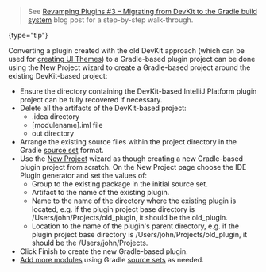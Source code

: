 [//]: # (title: Migrating DevKit Plugin to Gradle)

<!-- Copyright 2000-2022 JetBrains s.r.o. and contributors. Use of this source code is governed by the Apache 2.0 license. -->

> See [Revamping Plugins #3 – Migrating from DevKit to the Gradle build system](https://blog.jetbrains.com/platform/2021/12/migrating-from-devkit-to-the-gradle-build-system/) blog post for a step-by-step walk-through.
>
{type="tip"}

Converting a plugin created with the old DevKit approach (which can be used for [creating UI Themes](creating_devkit_theme_project.md)) to a Gradle-based plugin project can be done using the <control>New Project</control> wizard to create a Gradle-based project around the existing DevKit-based project:
* Ensure the directory containing the DevKit-based IntelliJ Platform plugin project can be fully recovered if necessary.
* Delete all the artifacts of the DevKit-based project:
    * <path>.idea</path> directory
    * <path>[modulename].iml</path> file
    * <path>out</path> directory
* Arrange the existing source files within the project directory in the Gradle [source set](https://docs.gradle.org/current/userguide/java_plugin.html#sec:java_project_layout) format.
* Use the <control>[New Project](gradle_prerequisites.md#create-ide-plugin)</control> wizard as though creating a new Gradle-based plugin project from scratch. On the <control>New Project</control> page choose the <control>IDE Plugin</control> generator and set the values of:
    * <control>Group</control> to the existing package in the initial source set.
    * <control>Artifact</control> to the name of the existing plugin.
    * <control>Name</control> to the name of the directory where the existing plugin is located, e.g. if the plugin project base directory is <path>/Users/john/Projects/old_plugin</path>, it should be the <path>old_plugin</path>.
    * <control>Location</control> to the name of the plugin's parent directory, e.g. if the plugin project base directory is <path>/Users/john/Projects/old_plugin</path>, it should be the <path>/Users/john/Projects</path>.
* Click <control>Finish</control> to create the new Gradle-based plugin.
* [Add more modules](https://www.jetbrains.com/help/idea/gradle.html#gradle_add_module) using Gradle [source sets](https://www.jetbrains.com/help/idea/gradle.html#gradle_source_sets) as needed.
